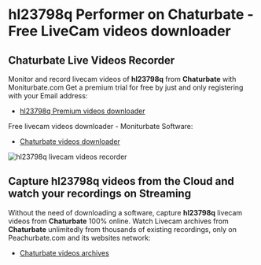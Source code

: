 # hl23798q Performer on Chaturbate - Free LiveCam videos downloader

## Chaturbate Live Videos Recorder

Monitor and record livecam videos of **hl23798q** from **Chaturbate** with Moniturbate.com
Get a premium trial for free by just and only registering with your Email address:
* [hl23798q Premium videos downloader](https://moniturbate.com/request-demo-licence-key.html)

Free livecam videos downloader - Moniturbate Software:
* [Chaturbate videos downloader](https://moniturbate.com/moniturbate-download-software.html)

![hl23798q livecam videos recorder](https://peachurnet.com/templates/moniturbate-software.png)


## Capture hl23798q videos from the Cloud and watch your recordings on Streaming

Without the need of downloading a software, capture **hl23798q** livecam videos from **Chaturbate** 100% online.
Watch Livecam archives from **Chaturbate** unlimitedly from thousands of existing recordings, only on Peachurbate.com and its websites network:
* [Chaturbate videos archives](https://peachurnet.com/)